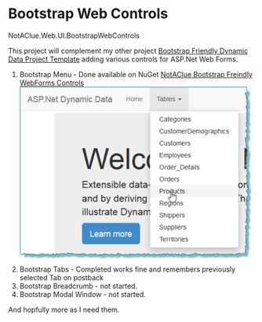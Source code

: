 Bootstrap Web Controls
======================

NotAClue.Web.UI.BootstrapWebControls

This project will complement my other project [Bootstrap Friendly Dynamic Data Project Template](https://github.com/sjnaughton/bootstrap-friendly-dynamic-data) adding various controls for ASP.Net Web Forms.

1. Bootstrap Menu - Done available on NuGet [NotAClue Bootstrap Freindly WebForms Controls](https://www.nuget.org/packages/NotAClue.Web.UI.BootstrapWebControls/) ![Bootstrap Menu](bootstrap-menu.png)
2. Bootstrap Tabs - Completed works fine and remembers previously selected Tab on postback
3. Bootstrap Breadcrumb - not started.
4. Bootstrap Modal Window - not started.

And hopfully more as I need them.
